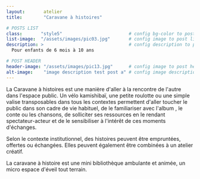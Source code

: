 ```yaml
---
layout:       atelier
title:        "Caravane à histoires"

# POSTS LIST
class:       "style5"                         # config bg-color to post list card (1..6)
list-image:  "/assets/images/pic03.jpg"       # config image to post list card (1..6)
description: >                                # config description to post list card
  Pour enfants de 6 mois à 10 ans

# POST HEADER
header-image: "/assets/images/pic13.jpg"      # config image to post header
alt-image:    "image description test post a" # config image description to alt att.
---
```

La Caravane à histoires est une manière d'aller à la rencontre de l'autre dans l'espace
public. Un vélo kamishibaï, une petite roulotte ou une simple valise transposables dans tous
les contextes permettent d'aller toucher le public dans son cadre de vie habituel, de le
familiariser avec l'album , le conte ou les chansons, de solliciter ses ressources en le
rendant spectateur-acteur et de le sensibiliser à l'intérêt de ces moments d'échanges.

Selon le contexte institutionnel, des histoires peuvent être empruntées, offertes ou
échangées. Elles peuvent également être combinées à un atelier créatif.

La caravane à histoire est une mini bibliothèque ambulante et animée, un micro
espace d'éveil tout terrain.
